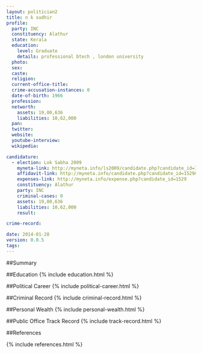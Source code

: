 ```yaml
---
layout: politician2
title: n k sudhir
profile: 
  party: INC
  constituency: Alathur
  state: Kerala
  education: 
    level: Graduate
    details: professional btech , london university
  photo: 
  sex: 
  caste: 
  religion: 
  current-office-title: 
  crime-accusation-instances: 0
  date-of-birth: 1966
  profession: 
  networth: 
    assets: 19,00,636
    liabilities: 10,62,000
  pan: 
  twitter: 
  website: 
  youtube-interview: 
  wikipedia: 

candidature: 
  - election: Lok Sabha 2009
    myneta-link: http://myneta.info/ls2009/candidate.php?candidate_id=1529
    affidavit-link: http://myneta.info/candidate.php?candidate_id=1529&scan=original
    expenses-link: http://myneta.info/expense.php?candidate_id=1529
    constituency: Alathur 
    party: INC
    criminal-cases: 0
    assets: 19,00,636
    liabilities: 10,62,000
    result:  

crime-record: 

date: 2014-01-28
version: 0.0.5
tags: 
---
```

##Summary


##Education
{% include education.html %}


##Political Career
{% include political-career.html %}


##Criminal Record
{% include criminal-record.html %}


##Personal Wealth
{% include personal-wealth.html %}


##Public Office Track Record
{% include track-record.html %}


##References


{% include references.html %}